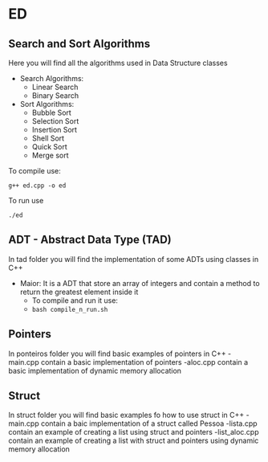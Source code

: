 # ED
## Search and Sort Algorithms
Here you will find all the algorithms used in Data Structure classes 

- Search Algorithms:
  - Linear Search
  - Binary Search
- Sort Algorithms:
  - Bubble Sort
  - Selection Sort
  - Insertion Sort
  - Shell Sort
  - Quick Sort
  - Merge sort

To compile use:
```
g++ ed.cpp -o ed
```
To run use
```
./ed
```

## ADT - Abstract Data Type (TAD)
In tad folder you will find the implementation of some ADTs using classes in C++

  - Maior: It is a ADT that store an array of integers and contain a method to return the greatest element inside it
    - To compile and run it use:
    - ```bash compile_n_run.sh```
  
## Pointers
In ponteiros folder you will find basic examples of pointers in C++
  -main.cpp contain a basic implementation of pointers
  -aloc.cpp contain a basic implementation of dynamic memory allocation

## Struct
In struct folder you will find basic examples fo how to use struct in C++
  -main.cpp contain a baic implementation of a struct called Pessoa
  -lista.cpp contain an example of creating a list using struct and pointers
  -list_aloc.cpp contain an example of creating a list with struct and pointers using dynamic memory allocation
